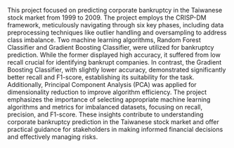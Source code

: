 This project focused on predicting corporate bankruptcy in the Taiwanese stock market from 1999 to 2009. The project employs the CRISP-DM framework, meticulously navigating through six key phases, including data preprocessing techniques like outlier handling and oversampling to address class imbalance. Two machine learning algorithms, Random Forest Classifier and Gradient Boosting Classifier, were utilized for bankruptcy prediction. While the former displayed high accuracy, it suffered from low recall crucial for identifying bankrupt companies. In contrast, the Gradient Boosting Classifier, with slightly lower accuracy, demonstrated significantly better recall and F1-score, establishing its suitability for the task. Additionally, Principal Component Analysis (PCA) was applied for dimensionality reduction to improve algorithm efficiency. The project emphasizes the importance of selecting appropriate machine learning algorithms and metrics for imbalanced datasets, focusing on recall, precision, and F1-score. These insights contribute to understanding corporate bankruptcy prediction in the Taiwanese stock market and offer practical guidance for stakeholders in making informed financial decisions and effectively managing risks.

